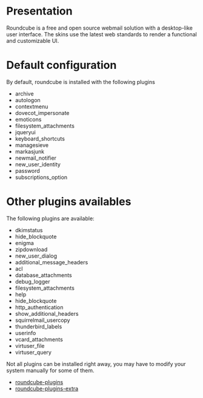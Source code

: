 # Presentation

Roundcube is a free and open source webmail solution with a desktop-like user interface. The skins use the latest web
standards to render a functional and customizable UI.

# Default configuration

By default, roundcube is installed with the following plugins

- archive
- autologon
- contextmenu
- dovecot_impersonate
- emoticons
- filesystem_attachments
- jqueryui
- keyboard_shortcuts
- managesieve
- markasjunk
- newmail_notifier
- new_user_identity
- password
- subscriptions_option

# Other plugins availables

The following plugins are available:

- dkimstatus
- hide_blockquote
- enigma
- zipdownload
- new_user_dialog
- additional_message_headers
- acl
- database_attachments
- debug_logger
- filesystem_attachments
- help
- hide_blockquote
- http_authentication
- show_additional_headers
- squirrelmail_usercopy
- thunderbird_labels
- userinfo
- vcard_attachments
- virtuser_file
- virtuser_query

Not all plugins can be installed right away, you may have to modify your system manually for some of them.

- [roundcube-plugins](https://packages.debian.org/stretch/roundcube-plugins)
- [roundcube-plugins-extra](https://packages.debian.org/stretch/roundcube-plugins-extra)
